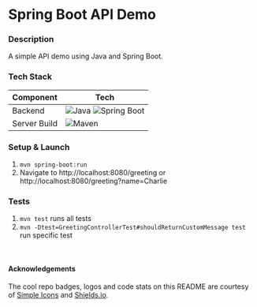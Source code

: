 # Spring Boot API Demo

### Description
A simple API demo using Java and Spring Boot.

### Tech Stack

| Component    | Tech                                                                                                                                                                                                               |
|--------------|--------------------------------------------------------------------------------------------------------------------------------------------------------------------------------------------------------------------|
| Backend      | ![Java](https://img.shields.io/badge/JAVA%20-JDK%2011-green?style=for-the-badge) ![Spring Boot](https://img.shields.io/badge/spring%20boot%202.7.9-white.svg?style=for-the-badge&logo=springboot&logoColor=6DB33F) |
| Server Build | ![Maven](https://img.shields.io/badge/maven-white.svg?style=for-the-badge&logo=apache%20maven&logoColor=C71A36)                                                                                                    |


### Setup & Launch

1. `mvn spring-boot:run`
2. Navigate to http://localhost:8080/greeting or http://localhost:8080/greeting?name=Charlie

### Tests

1. `mvn test` runs all tests
2. `mvn -Dtest=GreetingControllerTest#shouldReturnCustomMessage test` run specific test

<br >

#### Acknowledgements
The cool repo badges, logos and code stats on this README are courtesy of [Simple Icons](https://simpleicons.org) and [Shields.io](https://shields.io).